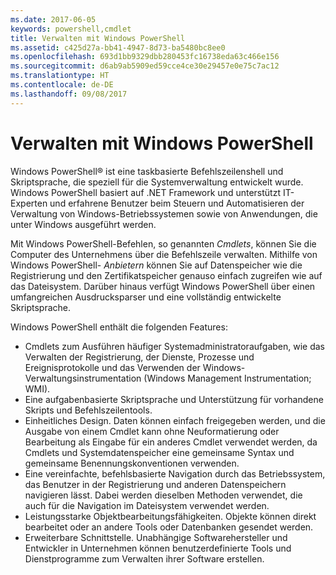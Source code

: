 ```yaml
---
ms.date: 2017-06-05
keywords: powershell,cmdlet
title: Verwalten mit Windows PowerShell
ms.assetid: c425d27a-bb41-4947-8d73-ba5480bc8ee0
ms.openlocfilehash: 693d1bb9329dbb280453fc16738eda63c466e156
ms.sourcegitcommit: d6ab9ab5909ed59cce4ce30e29457e0e75c7ac12
ms.translationtype: HT
ms.contentlocale: de-DE
ms.lasthandoff: 09/08/2017
---
```

# <a name="scripting-with-windows-powershell"></a>Verwalten mit Windows PowerShell

Windows PowerShell® ist eine taskbasierte Befehlszeilenshell und Skriptsprache, die speziell für die Systemverwaltung entwickelt wurde. Windows PowerShell basiert auf .NET Framework und unterstützt IT-Experten und erfahrene Benutzer beim Steuern und Automatisieren der Verwaltung von Windows-Betriebssystemen sowie von Anwendungen, die unter Windows ausgeführt werden.

Mit Windows PowerShell-Befehlen, so genannten *Cmdlets*, können Sie die Computer des Unternehmens über die Befehlszeile verwalten. Mithilfe von Windows PowerShell- *Anbietern* können Sie auf Datenspeicher wie die Registrierung und den Zertifikatspeicher genauso einfach zugreifen wie auf das Dateisystem. Darüber hinaus verfügt Windows PowerShell über einen umfangreichen Ausdrucksparser und eine vollständig entwickelte Skriptsprache.

Windows PowerShell enthält die folgenden Features:

- Cmdlets zum Ausführen häufiger Systemadministratoraufgaben, wie das Verwalten der Registrierung, der Dienste, Prozesse und Ereignisprotokolle und das Verwenden der Windows-Verwaltungsinstrumentation (Windows Management Instrumentation; WMI).
- Eine aufgabenbasierte Skriptsprache und Unterstützung für vorhandene Skripts und Befehlszeilentools.
- Einheitliches Design. Daten können einfach freigegeben werden, und die Ausgabe von einem Cmdlet kann ohne Neuformatierung oder Bearbeitung als Eingabe für ein anderes Cmdlet verwendet werden, da Cmdlets und Systemdatenspeicher eine gemeinsame Syntax und gemeinsame Benennungskonventionen verwenden.
- Eine vereinfachte, befehlsbasierte Navigation durch das Betriebssystem, das Benutzer in der Registrierung und anderen Datenspeichern navigieren lässt. Dabei werden dieselben Methoden verwendet, die auch für die Navigation im Dateisystem verwendet werden.
- Leistungsstarke Objektbearbeitungsfähigkeiten. Objekte können direkt bearbeitet oder an andere Tools oder Datenbanken gesendet werden.
- Erweiterbare Schnittstelle. Unabhängige Softwarehersteller und Entwickler in Unternehmen können benutzerdefinierte Tools und Dienstprogramme zum Verwalten ihrer Software erstellen.

